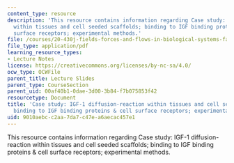 ```yaml
---
content_type: resource
description: 'This resource contains information regarding Case study: IGF-1 diffusion-reaction
  within tissues and cell seeded scaffolds; binding to IGF binding proteins & cell
  surface receptors; experimental methods.'
file: /courses/20-430j-fields-forces-and-flows-in-biological-systems-fall-2015/9010aebcc2aa7da7c47ea6aecac457e1_MIT20_430JF15_Lecture7.pdf
file_type: application/pdf
learning_resource_types:
- Lecture Notes
license: https://creativecommons.org/licenses/by-nc-sa/4.0/
ocw_type: OCWFile
parent_title: Lecture Slides
parent_type: CourseSection
parent_uid: 00af40b1-0dae-3d00-3b84-f7b075853f42
resourcetype: Document
title: 'Case study: IGF-1 diffusion-reaction within tissues and cell seeded scaffolds;
  binding to IGF binding proteins & cell surface receptors; experimental methods'
uid: 9010aebc-c2aa-7da7-c47e-a6aecac457e1
---
```

This resource contains information regarding Case study: IGF-1 diffusion-reaction within tissues and cell seeded scaffolds; binding to IGF binding proteins & cell surface receptors; experimental methods.